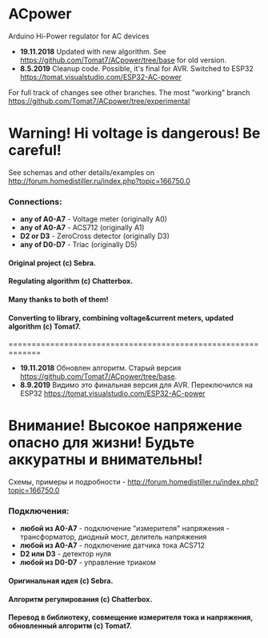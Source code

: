 # ACpower
Arduino Hi-Power regulator for AC devices

* **19.11.2018** Updated with new algorithm. See https://github.com/Tomat7/ACpower/tree/base for old version.
* **8.5.2019** Cleanup code. Possible, it's final for AVR. Switched to ESP32 https://tomat.visualstudio.com/ESP32-AC-power

For full track of changes see other branches.
The most "working" branch https://github.com/Tomat7/ACpower/tree/experimental


__Warning! Hi voltage is dangerous! Be careful!__
=================================================

See schemas and other details/examples on http://forum.homedistiller.ru/index.php?topic=166750.0
### Connections:
* **any of A0-A7** - Voltage meter (originally A0)
* **any of A0-A7** - ACS712 (originally A1)
* **D2 or D3** - ZeroCross detector (originally D3)
* **any of D0-D7** - Triac (originally D5)

#### Original project (c) Sebra. 
#### Regulating algorithm (c) Chatterbox. 
#### Many thanks to both of them!
#### Converting to library, combining voltage&current meters, updated algorithm (c) Tomat7.
=============================================================
   
* **19.11.2018** Обновлен алгоритм. Старый версия https://github.com/Tomat7/ACpower/tree/base.
* **8.9.2019** Видимо это финальная версия для AVR. Переключился на ESP32 https://tomat.visualstudio.com/ESP32-AC-power

__Внимание! Высокое напряжение опасно для жизни!__
__Будьте аккуратны и внимательны!__
====================================================================================

Схемы, примеры и подробности - http://forum.homedistiller.ru/index.php?topic=166750.0

### Подключения:
* **любой из A0-A7** - подключение "измерителя" напряжения - трансформатор, диодный мост, делитель напряжения
* **любой из A0-A7** - подключение датчика тока ACS712
* **D2 или D3** - детектор нуля
* **любой из D0-D7** - управление триаком

#### Оригинальная идея (c) Sebra.
#### Алгоритм регулирования (c) Chatterbox.
#### Перевод в библиотеку, совмещение измерителя тока и напряжения, обновленный алгоритм (c) Tomat7.
